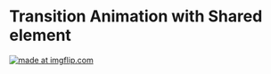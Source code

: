 # Transition Animation with Shared element 
<a href="https://imgflip.com/gif/25snl9"><img src="https://i.imgflip.com/25snl9.gif" title="made at imgflip.com"/></a>

